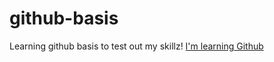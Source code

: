 # github-basis
Learning github basis to test out my skillz!
[I'm learning Github](http://www.lynda.com)
